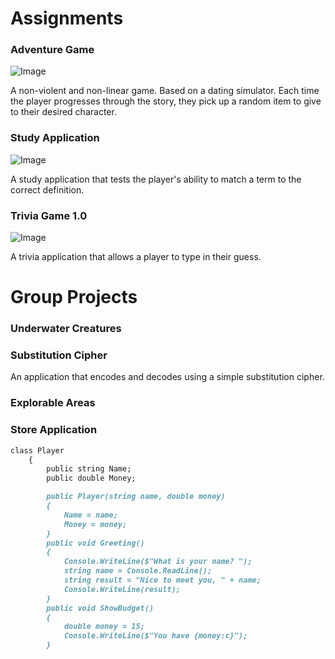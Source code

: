 # Assignments 

### Adventure Game
![Image](https://puu.sh/HysCp/537295e14b.png)

A non-violent and non-linear game.
Based on a dating simulator. Each time the player progresses through the story, they pick up a random item to give to their desired character.

### Study Application
![Image](https://puu.sh/HysMf/ee756c66de.png)

A study application that tests the player's ability to match a term to the correct definition.

### Trivia Game 1.0
![Image](https://puu.sh/HysPx/51d05762f2.png)

A trivia application that allows a player to type in their guess.

# Group Projects

### Underwater Creatures

### Substitution Cipher
An application that encodes and decodes using a simple substitution cipher.

### Explorable Areas

### Store Application
```markdown
class Player
    {
        public string Name;
        public double Money;

        public Player(string name, double money)
        {
            Name = name;
            Money = money;
        }
        public void Greeting()
        {
            Console.WriteLine($"What is your name? ");
            string name = Console.ReadLine();
            string result = "Nice to meet you, " + name;
            Console.WriteLine(result);
        }
        public void ShowBudget()
        {
            double money = 15;
            Console.WriteLine($"You have {money:c}");
        }
```        

